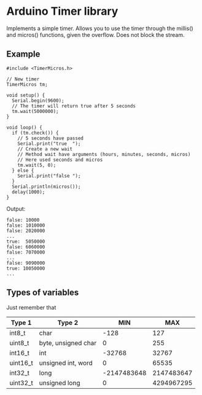 # Arduino Timer library

Implements a simple timer. Allows you to use the timer through the millis() and micros() functions, given the overflow. Does not block the stream.

## Example

    #include <TimerMicros.h>

    // New timer
    TimerMicros tm;
    
    void setup() {
      Serial.begin(9600);
      // The timer will return true after 5 seconds
      tm.wait(5000000);
    }
    
    void loop() {
      if (tm.check()) {
        // 5 seconds have passed
        Serial.print("true  ");
        // Create a new wait
        // Method wait have arguments (hours, minutes, seconds, micros)
        // Here used seconds and micros
        tm.wait(5, 0);
      } else {
        Serial.print("false ");
      }
      Serial.println(micros());
      delay(1000);
    }

Output:

    false: 10000
    false: 1010000
    false: 2020000
    ...
    true:  5050000
    false: 6060000
    false: 7070000
    ...
    false: 9090000
    true: 10050000
    ...


## Types of variables

Just remember that

| Type 1   | Type 2              | MIN         | MAX        |
|----------|---------------------|-------------|------------|
| int8_t   | char                | -128        | 127        |
| uint8_t  | byte, unsigned char | 0           | 255        |
| int16_t  | int                 | -32768      | 32767      |
| uint16_t | unsigned int, word  | 0           | 65535      |
| int32_t  | long                | -2147483648 | 2147483647 |
| uint32_t | unsigned long       | 0           | 4294967295 |
